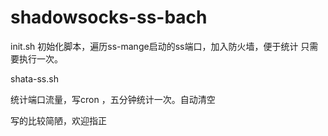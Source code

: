 # shadowsocks-ss-bach

init.sh
初始化脚本，遍历ss-mange启动的ss端口，加入防火墙，便于统计 只需要执行一次。

shata-ss.sh 

统计端口流量，写cron ，五分钟统计一次。自动清空


写的比较简陋，欢迎指正
